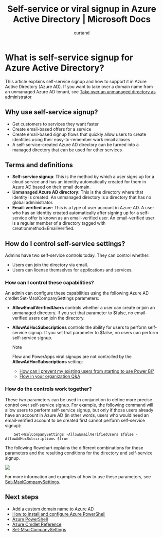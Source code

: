 ﻿---
title: Self-service or viral signup in Azure Active Directory | Microsoft Docs
description: Use self-service signup in an Azure Active Directory (Azure AD) tenant
services: active-directory
documentationcenter: ''
author: curtand
manager: mtillman
editor: ''

ms.assetid: b9f01876-29d1-4ab8-8b74-04d43d532f4b
ms.service: active-directory
ms.devlang: na
ms.topic: article
ms.tgt_pltfrm: na
ms.workload: identity
ms.date: 01/25/2018
ms.author: curtand
ms.reviewer: elkuzmen
ms.custom: it-pro

---
# What is self-service signup for Azure Active Directory?
This article explains self-service signup and how to support it in Azure Active Directory (Azure AD). If you want to take over a domain name from an unmanaged Azure AD tenant, see [Take over an unmanaged directory as administrator](domains-admin-takeover.md).

## Why use self-service signup?
* Get customers to services they want faster
* Create email-based offers for a service
* Create email-based signup flows that quickly allow users to create identities using their easy-to-remember work email aliases
* A self-service-created Azure AD directory can be turned into a managed directory that can be used for other services

## Terms and definitions
* **Self-service signup**: This is the method by which a user signs up for a cloud service and has an identity automatically created for them in Azure AD based on their email domain.
* **Unmanaged Azure AD directory**: This is the directory where that identity is created. An unmanaged directory is a directory that has no global administrator.
* **Email-verified user**: This is a type of user account in Azure AD. A user who has an identity created automatically after signing up for a self-service offer is known as an email-verified user. An email-verified user is a regular member of a directory tagged with creationmethod=EmailVerified.

## How do I control self-service settings?
Admins have two self-service controls today. They can control whether:

* Users can join the directory via email.
* Users can license themselves for applications and services.

### How can I control these capabilities?
An admin can configure these capabilities using the following Azure AD cmdlet Set-MsolCompanySettings parameters:

* **AllowEmailVerifiedUsers** controls whether a user can create or join an unmanaged directory. If you set that parameter to $false, no email-verified users can join the directory.
* **AllowAdHocSubscriptions** controls the ability for users to perform self-service signup. If you set that parameter to $false, no users can perform self-service signup. 
  
  > [!NOTE]
  > Flow and PowerApps viral signups are not controlled by the **AllowAdHocSubscriptions** setting:
  > * [How can I prevent my existing users from starting to use Power BI?](https://support.office.com/article/Power-BI-in-your-Organization-d7941332-8aec-4e5e-87e8-92073ce73dc5#bkmk_preventjoining)
  > * [Flow in your organization Q&A](https://docs.microsoft.com/flow/organization-q-and-a)

### How do the controls work together?
These two parameters can be used in conjunction to define more precise control over self-service signup. For example, the following command will allow users to perform self-service signup, but only if those users already have an account in Azure AD (in other words, users who would need an email-verified account to be created first cannot perform self-service signup):

````
    Set-MsolCompanySettings -AllowEmailVerifiedUsers $false -AllowAdHocSubscriptions $true
````
The following flowchart explains the different combinations for these parameters and the resulting conditions for the directory and self-service signup.

![][1]

For more information and examples of how to use these parameters, see [Set-MsolCompanySettings](/powershell/module/msonline/set-msolcompanysettings?view=azureadps-1.0).

## Next steps
* [Add a custom domain name to Azure AD](add-custom-domain.md)
* [How to install and configure Azure PowerShell](/powershell/azure/overview)
* [Azure PowerShell](/powershell/azure/overview)
* [Azure Cmdlet Reference](/powershell/azure/get-started-azureps)
* [Set-MsolCompanySettings](/powershell/module/msonline/set-msolcompanysettings?view=azureadps-1.0)

<!--Image references-->
[1]: ./media/active-directory-self-service-signup/SelfServiceSignUpControls.png
